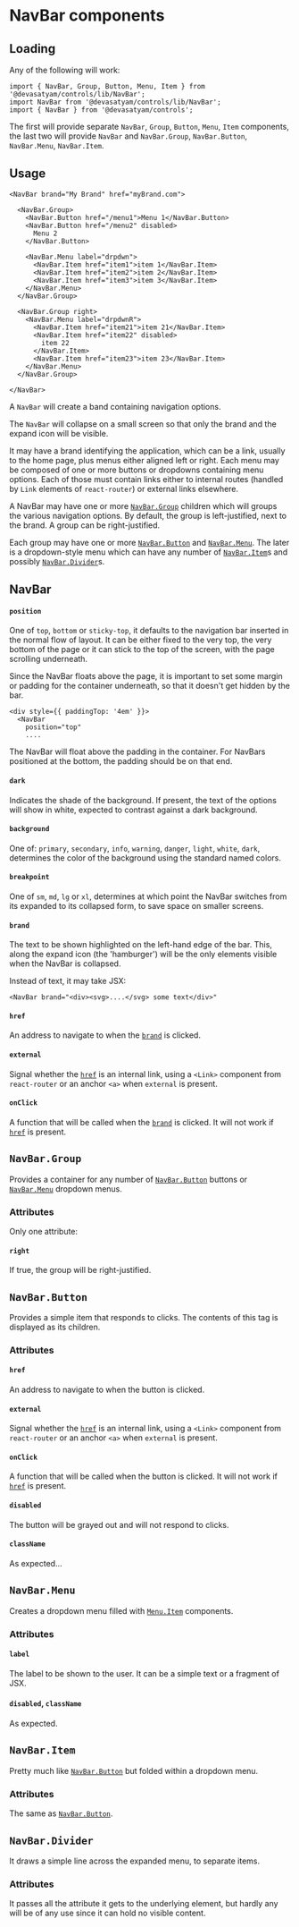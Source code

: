# NavBar components

## Loading

Any of the following will work:

```
import { NavBar, Group, Button, Menu, Item } from '@devasatyam/controls/lib/NavBar';
import NavBar from '@devasatyam/controls/lib/NavBar';
import { NavBar } from '@devasatyam/controls';
```

The first will provide separate `NavBar`, `Group`, `Button`, `Menu`, `Item` components, the last two will provide `NavBar` and `NavBar.Group`, `NavBar.Button`, `NavBar.Menu`, `NavBar.Item`.

## Usage

```
<NavBar brand="My Brand" href="myBrand.com">

  <NavBar.Group>
    <NavBar.Button href="/menu1">Menu 1</NavBar.Button>
    <NavBar.Button href="/menu2" disabled>
      Menu 2
    </NavBar.Button>

    <NavBar.Menu label="drpdwn">
      <NavBar.Item href="item1">item 1</NavBar.Item>
      <NavBar.Item href="item2">item 2</NavBar.Item>
      <NavBar.Item href="item3">item 3</NavBar.Item>
    </NavBar.Menu>
  </NavBar.Group>

  <NavBar.Group right>
    <NavBar.Menu label="drpdwnR">
      <NavBar.Item href="item21">item 21</NavBar.Item>
      <NavBar.Item href="item22" disabled>
        item 22
      </NavBar.Item>
      <NavBar.Item href="item23">item 23</NavBar.Item>
    </NavBar.Menu>
  </NavBar.Group>

</NavBar>
```

A `NavBar` will create a band containing navigation options.

The `NavBar` will collapse on a small screen so that only the brand and the expand icon will be visible.

It may have a brand identifying the application, which can be a link, usually to the home page, plus menus either aligned left or right. Each menu may be composed of one or more buttons or dropdowns containing menu options. Each of those must contain links either to internal routes (handled by `Link` elements of `react-router`) or external links elsewhere.

A NavBar may have one or more [`NavBar.Group`](#navbargroup) children which will groups the various navigation options. By default, the group is left-justified, next to the brand. A group can be right-justified.

Each group may have one or more [`NavBar.Button`](#navbarbutton) and [`NavBar.Menu`](#navbarmenu). The later is a dropdown-style menu which can have any number of [`NavBar.Item`](#navbaritem)s and possibly [`NavBar.Divider`](#navbardivider)s.

## NavBar

#### `position`

One of `top`, `bottom` or `sticky-top`, it defaults to the navigation bar inserted in the normal flow of layout. It can be either fixed to the very top, the very bottom of the page or it can stick to the top of the screen, with the page scrolling underneath.

Since the NavBar floats above the page, it is important to set some margin or padding for the container underneath, so that it doesn't get hidden by the bar.

```
<div style={{ paddingTop: '4em' }}>
  <NavBar
    position="top"
    ....
```

The NavBar will float above the padding in the container. For NavBars positioned at the bottom, the padding should be on that end.

#### `dark`

Indicates the shade of the background. If present, the text of the options will show in white, expected to contrast against a dark background.

#### `background`

One of: `primary`, `secondary`, `info`, `warning`, `danger`, `light`, `white`, `dark`, determines the color of the background using the standard named colors.

#### `breakpoint`

One of `sm`, `md`, `lg` or `xl`, determines at which point the NavBar switches from its expanded to its collapsed form, to save space on smaller screens.

#### `brand`

The text to be shown highlighted on the left-hand edge of the bar. This, along the expand icon (the 'hamburger') will be the only elements visible when the NavBar is collapsed.

Instead of text, it may take JSX:

```
<NavBar brand="<div><svg>....</svg> some text</div>"
```

#### `href`

An address to navigate to when the [`brand`](#brand) is clicked.

#### `external`

Signal whether the [`href`](#href) is an internal link, using a `<Link>` component from `react-router` or an anchor `<a>` when `external` is present.

#### `onClick`

A function that will be called when the [`brand`](#brand) is clicked. It will not work if [`href`](#href) is present.

## `NavBar.Group`

Provides a container for any number of [`NavBar.Button`](#navbarbutton) buttons or [`NavBar.Menu`](#navbarmenu) dropdown menus.

### Attributes

Only one attribute:

#### `right`

If true, the group will be right-justified.

## `NavBar.Button`

Provides a simple item that responds to clicks. The contents of this tag is displayed as its children.

### Attributes

#### `href`

An address to navigate to when the button is clicked.

#### `external`

Signal whether the [`href`](#href) is an internal link, using a `<Link>` component from `react-router` or an anchor `<a>` when `external` is present.

#### `onClick`

A function that will be called when the button is clicked. It will not work if [`href`](#href) is present.

#### `disabled`

The button will be grayed out and will not respond to clicks.

#### `className`

As expected...

## `NavBar.Menu`

Creates a dropdown menu filled with [`Menu.Item`](#menuitem) components.

### Attributes

#### `label`

The label to be shown to the user. It can be a simple text or a fragment of JSX.

#### `disabled`, `className`

As expected.

## `NavBar.Item`

Pretty much like [`NavBar.Button`](#navbarbutton) but folded within a dropdown menu.

### Attributes

The same as [`NavBar.Button`](#navbarbutton).

## `NavBar.Divider`

It draws a simple line across the expanded menu, to separate items.

### Attributes

It passes all the attribute it gets to the underlying element, but hardly any will be of any use since it can hold no visible content.

